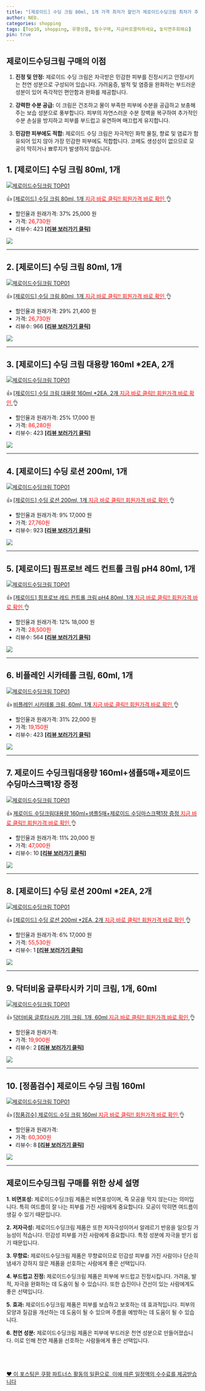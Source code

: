 ```yaml
---
title: "[제로이드] 수딩 크림 80ml, 1개 가격 최저가 할인가 제로이드수딩크림 최저가 추천 제품 비교"
author: NEO.
categories: shopping
tags: [Top10, shopping, 유행상품, 필수구매, 지금바로클릭하세요, 놓치면후회해요]
pin: true
---
```

## 제로이드수딩크림 구매의 이점
1. **진정 및 안정:** 제로이드 수딩 크림은 자극받은 민감한 피부를 진정시키고 안정시키는 천연 성분으로 구성되어 있습니다. 가려움증, 발적 및 염증을 완화하는 부드러운 성분이 있어 즉각적인 편안함과 완화를 제공합니다.


2. **강력한 수분 공급:** 이 크림은 건조하고 물이 부족한 피부에 수분을 공급하고 보충해 주는 보습 성분으로 풍부합니다. 피부의 자연스러운 수분 장벽을 복구하여 추가적인 수분 손실을 방지하고 피부를 부드럽고 유연하며 매끄럽게 유지합니다.


3. **민감한 피부에도 적합:** 제로이드 수딩 크림은 자극적인 화학 물질, 향료 및 염료가 함유되어 있지 않아 가장 민감한 피부에도 적합합니다. 코메도 생성성이 없으므로 모공이 막히거나 뾰루지가 발생하지 않습니다.

   

## 1. [제로이드] 수딩 크림 80ml, 1개

[![제로이드수딩크림 TOP01](https://thumbnail6.coupangcdn.com/thumbnails/remote/490x490ex/image/vendor_inventory/79b2/8ff03b11a12473913f7871819891b318614f373cc5458708ab4577240531.JPG)](https://link.coupang.com/re/AFFSDP?lptag=AF3617701&subid=GithubCoopas&pageKey=6155276734&traceid=V0-153&itemId=20131062569&vendorItemId=87225069899)


👍 [[제로이드] 수딩 크림 80ml, 1개 <font color=red> 지금 바로 클릭!! 회원가격 바로 확인 </font> ](https://link.coupang.com/re/AFFSDP?lptag=AF3617701&subid=GithubCoopas&pageKey=6155276734&traceid=V0-153&itemId=20131062569&vendorItemId=87225069899) 👌 


- 할인율과 원래가격: 37%  25,000   원
- 가격: <span style='color:red'>26,730원</span>
- 리뷰수: 423  [**[리뷰 보러가기 클릭]**](https://link.coupang.com/re/AFFSDP?lptag=AF3617701&subid=GithubCoopas&pageKey=6155276734&traceid=V0-153&itemId=20131062569&vendorItemId=87225069899)

[![](/discount_price.png)](https://link.coupang.com/re/AFFSDP?lptag=AF3617701&subid=GithubCoopas&pageKey=6155276734&traceid=V0-153&itemId=20131062569&vendorItemId=87225069899)

---


   

## 2. [제로이드] 수딩 크림 80ml, 1개

[![제로이드수딩크림 TOP01](https://thumbnail6.coupangcdn.com/thumbnails/remote/490x490ex/image/vendor_inventory/79b2/8ff03b11a12473913f7871819891b318614f373cc5458708ab4577240531.JPG)](https://link.coupang.com/re/AFFSDP?lptag=AF3617701&subid=GithubCoopas&pageKey=6155276734&traceid=V0-153&itemId=20131062569&vendorItemId=87225069899)


👍 [[제로이드] 수딩 크림 80ml, 1개 <font color=red> 지금 바로 클릭!! 회원가격 바로 확인 </font> ](https://link.coupang.com/re/AFFSDP?lptag=AF3617701&subid=GithubCoopas&pageKey=6155276734&traceid=V0-153&itemId=20131062569&vendorItemId=87225069899) 👌 


- 할인율과 원래가격: 29%  21,400   원
- 가격: <span style='color:red'>26,730원</span>
- 리뷰수: 966  [**[리뷰 보러가기 클릭]**](https://link.coupang.com/re/AFFSDP?lptag=AF3617701&subid=GithubCoopas&pageKey=6155276734&traceid=V0-153&itemId=20131062569&vendorItemId=87225069899)

[![](/discount_price.png)](https://link.coupang.com/re/AFFSDP?lptag=AF3617701&subid=GithubCoopas&pageKey=6155276734&traceid=V0-153&itemId=20131062569&vendorItemId=87225069899)

---


   

## 3. [제로이드] 수딩 크림 대용량 160ml *2EA, 2개

[![제로이드수딩크림 TOP01](https://thumbnail10.coupangcdn.com/thumbnails/remote/490x490ex/image/vendor_inventory/d5f4/5abee2725b19c6ca32a772b72a46836dd799cf20386a9fd34139482e06e6.jpeg)](https://link.coupang.com/re/AFFSDP?lptag=AF3617701&subid=GithubCoopas&pageKey=6155276734&traceid=V0-153&itemId=18889122907&vendorItemId=80109085983)


👍 [[제로이드] 수딩 크림 대용량 160ml *2EA, 2개 <font color=red> 지금 바로 클릭!! 회원가격 바로 확인 </font> ](https://link.coupang.com/re/AFFSDP?lptag=AF3617701&subid=GithubCoopas&pageKey=6155276734&traceid=V0-153&itemId=18889122907&vendorItemId=80109085983) 👌 


- 할인율과 원래가격: 25%  17,000   원
- 가격: <span style='color:red'>86,280원</span>
- 리뷰수: 423  [**[리뷰 보러가기 클릭]**](https://link.coupang.com/re/AFFSDP?lptag=AF3617701&subid=GithubCoopas&pageKey=6155276734&traceid=V0-153&itemId=18889122907&vendorItemId=80109085983)

[![](/discount_price.png)](https://link.coupang.com/re/AFFSDP?lptag=AF3617701&subid=GithubCoopas&pageKey=6155276734&traceid=V0-153&itemId=18889122907&vendorItemId=80109085983)

---


   

## 4. [제로이드] 수딩 로션 200ml, 1개

[![제로이드수딩크림 TOP01](https://thumbnail8.coupangcdn.com/thumbnails/remote/490x490ex/image/vendor_inventory/49a6/4b2057399e6744a064d4d4ea67b6cfc21eb233bfcb9ef80856fdad352d74.jpg)](https://link.coupang.com/re/AFFSDP?lptag=AF3617701&subid=GithubCoopas&pageKey=6155276734&traceid=V0-153&itemId=20156480799&vendorItemId=88412688760)


👍 [[제로이드] 수딩 로션 200ml, 1개 <font color=red> 지금 바로 클릭!! 회원가격 바로 확인 </font> ](https://link.coupang.com/re/AFFSDP?lptag=AF3617701&subid=GithubCoopas&pageKey=6155276734&traceid=V0-153&itemId=20156480799&vendorItemId=88412688760) 👌 


- 할인율과 원래가격: 9%  17,000   원
- 가격: <span style='color:red'>27,760원</span>
- 리뷰수: 923  [**[리뷰 보러가기 클릭]**](https://link.coupang.com/re/AFFSDP?lptag=AF3617701&subid=GithubCoopas&pageKey=6155276734&traceid=V0-153&itemId=20156480799&vendorItemId=88412688760)

[![](/discount_price.png)](https://link.coupang.com/re/AFFSDP?lptag=AF3617701&subid=GithubCoopas&pageKey=6155276734&traceid=V0-153&itemId=20156480799&vendorItemId=88412688760)

---


   

## 5. [제로이드] 핌프로브 레드 컨트롤 크림 pH4 80ml, 1개

[![제로이드수딩크림 TOP01](https://thumbnail10.coupangcdn.com/thumbnails/remote/490x490ex/image/vendor_inventory/f8db/f80f22a5b6614afc245689dab1d7e97bfb6c49e972c086247801ac9eed88.jpeg)](https://link.coupang.com/re/AFFSDP?lptag=AF3617701&subid=GithubCoopas&pageKey=7183475020&traceid=V0-153&itemId=18121676640&vendorItemId=85260377341)


👍 [[제로이드] 핌프로브 레드 컨트롤 크림 pH4 80ml, 1개 <font color=red> 지금 바로 클릭!! 회원가격 바로 확인 </font> ](https://link.coupang.com/re/AFFSDP?lptag=AF3617701&subid=GithubCoopas&pageKey=7183475020&traceid=V0-153&itemId=18121676640&vendorItemId=85260377341) 👌 


- 할인율과 원래가격: 12%  18,000   원
- 가격: <span style='color:red'>28,500원</span>
- 리뷰수: 564  [**[리뷰 보러가기 클릭]**](https://link.coupang.com/re/AFFSDP?lptag=AF3617701&subid=GithubCoopas&pageKey=7183475020&traceid=V0-153&itemId=18121676640&vendorItemId=85260377341)

[![](/discount_price.png)](https://link.coupang.com/re/AFFSDP?lptag=AF3617701&subid=GithubCoopas&pageKey=7183475020&traceid=V0-153&itemId=18121676640&vendorItemId=85260377341)

---


   

## 6. 비플레인 시카테롤 크림, 60ml, 1개

[![제로이드수딩크림 TOP01](https://thumbnail9.coupangcdn.com/thumbnails/remote/490x490ex/image/retail/images/1041519641332927-cf232f8a-7328-4e24-b6d8-e0d1c6a6e3c3.jpg)](https://link.coupang.com/re/AFFSDP?lptag=AF3617701&subid=GithubCoopas&pageKey=6373828490&traceid=V0-153&itemId=13512101894&vendorItemId=87730629530)


👍 [비플레인 시카테롤 크림, 60ml, 1개 <font color=red> 지금 바로 클릭!! 회원가격 바로 확인 </font> ](https://link.coupang.com/re/AFFSDP?lptag=AF3617701&subid=GithubCoopas&pageKey=6373828490&traceid=V0-153&itemId=13512101894&vendorItemId=87730629530) 👌 


- 할인율과 원래가격: 31%  22,000   원
- 가격: <span style='color:red'>19,150원</span>
- 리뷰수: 423  [**[리뷰 보러가기 클릭]**](https://link.coupang.com/re/AFFSDP?lptag=AF3617701&subid=GithubCoopas&pageKey=6373828490&traceid=V0-153&itemId=13512101894&vendorItemId=87730629530)

[![](/discount_price.png)](https://link.coupang.com/re/AFFSDP?lptag=AF3617701&subid=GithubCoopas&pageKey=6373828490&traceid=V0-153&itemId=13512101894&vendorItemId=87730629530)

---


   

## 7. 제로이드 수딩크림대용량 160ml+샘플5매+제로이드 수딩마스크팩1장 증정

[![제로이드수딩크림 TOP01](https://thumbnail9.coupangcdn.com/thumbnails/remote/490x490ex/image/vendor_inventory/c2dc/8b8a5d9536a9819f9e9f8af3d6335e6005d5f20be0f339845f43b45e9324.jpeg)](https://link.coupang.com/re/AFFSDP?lptag=AF3617701&subid=GithubCoopas&pageKey=7757733547&traceid=V0-153&itemId=20912838628&vendorItemId=87979769580)


👍 [제로이드 수딩크림대용량 160ml+샘플5매+제로이드 수딩마스크팩1장 증정 <font color=red> 지금 바로 클릭!! 회원가격 바로 확인 </font> ](https://link.coupang.com/re/AFFSDP?lptag=AF3617701&subid=GithubCoopas&pageKey=7757733547&traceid=V0-153&itemId=20912838628&vendorItemId=87979769580) 👌 


- 할인율과 원래가격: 11%  20,000   원
- 가격: <span style='color:red'>47,000원</span>
- 리뷰수: 10  [**[리뷰 보러가기 클릭]**](https://link.coupang.com/re/AFFSDP?lptag=AF3617701&subid=GithubCoopas&pageKey=7757733547&traceid=V0-153&itemId=20912838628&vendorItemId=87979769580)

[![](/discount_price.png)](https://link.coupang.com/re/AFFSDP?lptag=AF3617701&subid=GithubCoopas&pageKey=7757733547&traceid=V0-153&itemId=20912838628&vendorItemId=87979769580)

---


   

## 8. [제로이드] 수딩 로션 200ml *2EA, 2개

[![제로이드수딩크림 TOP01](https://thumbnail8.coupangcdn.com/thumbnails/remote/490x490ex/image/vendor_inventory/49a6/4b2057399e6744a064d4d4ea67b6cfc21eb233bfcb9ef80856fdad352d74.jpg)](https://link.coupang.com/re/AFFSDP?lptag=AF3617701&subid=GithubCoopas&pageKey=6714339675&traceid=V0-153&itemId=18889052841&vendorItemId=88412688769)


👍 [[제로이드] 수딩 로션 200ml *2EA, 2개 <font color=red> 지금 바로 클릭!! 회원가격 바로 확인 </font> ](https://link.coupang.com/re/AFFSDP?lptag=AF3617701&subid=GithubCoopas&pageKey=6714339675&traceid=V0-153&itemId=18889052841&vendorItemId=88412688769) 👌 


- 할인율과 원래가격: 6%  17,000   원
- 가격: <span style='color:red'>55,530원</span>
- 리뷰수: 1  [**[리뷰 보러가기 클릭]**](https://link.coupang.com/re/AFFSDP?lptag=AF3617701&subid=GithubCoopas&pageKey=6714339675&traceid=V0-153&itemId=18889052841&vendorItemId=88412688769)

[![](/discount_price.png)](https://link.coupang.com/re/AFFSDP?lptag=AF3617701&subid=GithubCoopas&pageKey=6714339675&traceid=V0-153&itemId=18889052841&vendorItemId=88412688769)

---


   

## 9. 닥터비움 글루타시카 기미 크림, 1개, 60ml

[![제로이드수딩크림 TOP01](https://thumbnail9.coupangcdn.com/thumbnails/remote/490x490ex/image/retail/images/2023/10/31/10/6/a23683b1-33fd-4115-aff0-cdc5ba42db13.jpg)](https://link.coupang.com/re/AFFSDP?lptag=AF3617701&subid=GithubCoopas&pageKey=7584750362&traceid=V0-153&itemId=20029213870&vendorItemId=87622309698)


👍 [닥터비움 글루타시카 기미 크림, 1개, 60ml <font color=red> 지금 바로 클릭!! 회원가격 바로 확인 </font> ](https://link.coupang.com/re/AFFSDP?lptag=AF3617701&subid=GithubCoopas&pageKey=7584750362&traceid=V0-153&itemId=20029213870&vendorItemId=87622309698) 👌 


- 할인율과 원래가격: 
- 가격: <span style='color:red'>19,900원</span>
- 리뷰수: 2  [**[리뷰 보러가기 클릭]**](https://link.coupang.com/re/AFFSDP?lptag=AF3617701&subid=GithubCoopas&pageKey=7584750362&traceid=V0-153&itemId=20029213870&vendorItemId=87622309698)

[![](/discount_price.png)](https://link.coupang.com/re/AFFSDP?lptag=AF3617701&subid=GithubCoopas&pageKey=7584750362&traceid=V0-153&itemId=20029213870&vendorItemId=87622309698)

---


   

## 10. [정품검수] 제로이드 수딩 크림 160ml

[![제로이드수딩크림 TOP01](https://thumbnail6.coupangcdn.com/thumbnails/remote/490x490ex/image/vendor_inventory/c588/989a94692d53b772b0fcd112ee8e1856cc70baadb7356547aef5cd4d2638.jpg)](https://link.coupang.com/re/AFFSDP?lptag=AF3617701&subid=GithubCoopas&pageKey=7815300911&traceid=V0-153&itemId=21210534236&vendorItemId=88429154275)


👍 [[정품검수] 제로이드 수딩 크림 160ml <font color=red> 지금 바로 클릭!! 회원가격 바로 확인 </font> ](https://link.coupang.com/re/AFFSDP?lptag=AF3617701&subid=GithubCoopas&pageKey=7815300911&traceid=V0-153&itemId=21210534236&vendorItemId=88429154275) 👌 


- 할인율과 원래가격: 
- 가격: <span style='color:red'>60,300원</span>
- 리뷰수: 8  [**[리뷰 보러가기 클릭]**](https://link.coupang.com/re/AFFSDP?lptag=AF3617701&subid=GithubCoopas&pageKey=7815300911&traceid=V0-153&itemId=21210534236&vendorItemId=88429154275)

[![](/discount_price.png)](https://link.coupang.com/re/AFFSDP?lptag=AF3617701&subid=GithubCoopas&pageKey=7815300911&traceid=V0-153&itemId=21210534236&vendorItemId=88429154275)

---
## 제로이드수딩크림 구매를 위한 상세 설명
**1. 비면포성:** 제로이드수딩크림 제품은 비면포성이며, 즉 모공을 막지 않는다는 의미입니다. 특히 여드름이 잘 나는 피부를 가진 사람에게 중요합니다. 모공이 막히면 여드름이 생길 수 있기 때문입니다.

**2. 저자극성:** 제로이드수딩크림 제품은 또한 저자극성이어서 알레르기 반응을 일으킬 가능성이 적습니다. 민감성 피부를 가진 사람에게 중요합니다. 특정 성분에 자극을 받기 쉽기 때문입니다.

**3. 무향료:** 제로이드수딩크림 제품은 무향료이므로 민감성 피부를 가진 사람이나 단순히 냄새가 강하지 않은 제품을 선호하는 사람에게 좋은 선택입니다.

**4. 부드럽고 진정:** 제로이드수딩크림 제품은 피부에 부드럽고 진정시킵니다. 가려움, 발적, 자극을 완화하는 데 도움이 될 수 있습니다. 또한 습진이나 건선이 있는 사람에게도 좋은 선택입니다.

**5. 효과:** 제로이드수딩크림 제품은 피부를 보습하고 보호하는 데 효과적입니다. 피부의 모양과 질감을 개선하는 데 도움이 될 수 있으며 주름을 예방하는 데 도움이 될 수 있습니다.

**6. 천연 성분:** 제로이드수딩크림 제품은 피부에 부드러운 천연 성분으로 만들어졌습니다. 이로 인해 천연 제품을 선호하는 사람들에게 좋은 선택입니다.<br><br><br><br><br> [ ❤  이 포스팅은 쿠팡 파트너스 활동의 일환으로, 이에 따른 일정액의 수수료를 제공받습니다](https://link.coupang.com/a/bcEFyh)